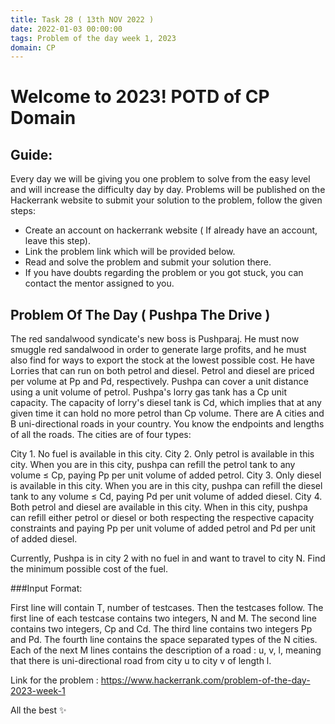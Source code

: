 ```yaml
---
title: Task 28 ( 13th NOV 2022 )
date: 2022-01-03 00:00:00
tags: Problem of the day week 1, 2023
domain: CP
---
```


# Welcome to 2023! POTD of CP Domain
## Guide:

Every day we will be giving you one problem to solve from the easy level and will increase the difficulty day by day.
Problems will be published on the Hackerrank website to submit your solution to the problem, follow the given steps:
  - Create an account on hackerrank website ( If already have an account, leave this step).
  - Link the problem link which will be provided below.
  - Read and solve the problem and submit your solution there.
  - If you have doubts regarding the problem or you got stuck, you can contact the mentor assigned to you.

## Problem Of The Day ( Pushpa The Drive )

The red sandalwood syndicate's new boss is Pushparaj. He must now smuggle red sandalwood in order to generate large profits, and he must also find for ways to export the stock at the lowest possible cost. He have Lorries that can run on both petrol and diesel.
Petrol and diesel are priced per volume at Pp and Pd, respectively. Pushpa can cover a unit distance using a unit volume of petrol. Pushpa's lorry gas tank has a Cp unit capacity. The capacity of lorry's diesel tank is Cd, which implies that at any given time it can hold no more petrol than Cp volume.
There are A cities and B uni-directional roads in your country. You know the endpoints and lengths of all the roads. The cities are of four types:

City 1. No fuel is available in this city.
City 2. Only petrol is available in this city. When you are in this city, pushpa can refill the petrol tank to any volume ≤ Cp, paying Pp per unit volume of added petrol.
City 3. Only diesel is available in this city. When you are in this city, pushpa can refill the diesel tank to any volume ≤ Cd, paying Pd per unit volume of added diesel.
City 4. Both petrol and diesel are available in this city. When in this city, pushpa can refill either petrol or diesel or both respecting the respective capacity constraints and paying Pp per unit volume of added petrol and Pd per unit of added diesel.

Currently, Pushpa is in city 2 with no fuel in and want to travel to city N. Find the minimum possible cost of the fuel.

###Input Format:

First line will contain T, number of testcases. Then the testcases follow.
The first line of each testcase contains two integers, N and M.
The second line contains two integers, Cp and Cd.
The third line contains two integers Pp and Pd.
The fourth line contains the space separated types of the N cities.
Each of the next M lines contains the description of a road : u, v, l, meaning that there is uni-directional road from city u to city v of length l.

Link for the problem : https://www.hackerrank.com/problem-of-the-day-2023-week-1

All the best ✨
